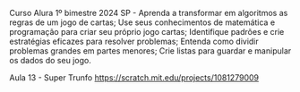 Curso Alura 1º bimestre 2024 SP - 
Aprenda a transformar em algoritmos as regras de um jogo de cartas;
Use seus conhecimentos de matemática e programação para criar seu próprio jogo cartas;
Identifique padrões e crie estratégias eficazes para resolver problemas;
Entenda como dividir problemas grandes em partes menores;
Crie listas para guardar e manipular os dados do seu jogo.

Aula 13 - Super Trunfo
https://scratch.mit.edu/projects/1081279009
